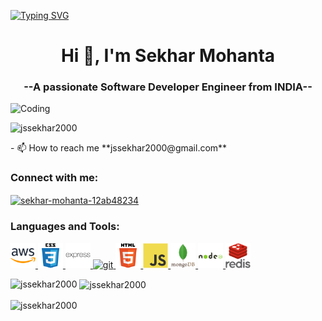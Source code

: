 <a href="https://git.io/typing-svg"><img src="https://readme-typing-svg.herokuapp.com?size=22&color=F75A1A&background=FF142600&lines=Hi+%F0%9F%91%8B%2C+I'm+Sekhar+Mohanta;An+Enthusiastic+Backend+Developer+" alt="Typing SVG" /></a>
<h1 align="center">Hi 👋, I'm Sekhar Mohanta</h1><h3 align="center">--A passionate Software Developer Engineer from INDIA--</h3><img alt="Coding" height="400" width="965" src="https://chrisdermody.com/content/images/2017/12/10_coding_dribbble.gif"><p align="left"> <img src="https://komarev.com/ghpvc/?username=jssekhar2000&label=Profile%20views&color=0e75b6&style=flat" alt="jssekhar2000" /> </p>
- 📫 How to reach me **jssekhar2000@gmail.com**<h3 align="left">Connect with me:</h3><p align="left"><a href="https://linkedin.com/in/sekhar-mohanta-12ab48234" target="blank"><img align="center" src="https://raw.githubusercontent.com/rahuldkjain/github-profile-readme-generator/master/src/images/icons/Social/linked-in-alt.svg" alt="sekhar-mohanta-12ab48234" height="30" width="40" /></a></p><h3 align="left">Languages and Tools:</h3><p align="left"> <a href="https://aws.amazon.com" target="_blank" rel="noreferrer"> <img src="https://raw.githubusercontent.com/devicons/devicon/master/icons/amazonwebservices/amazonwebservices-original-wordmark.svg" alt="aws" width="40" height="40"/> </a> <a href="https://www.w3schools.com/css/" target="_blank" rel="noreferrer"> <img src="https://raw.githubusercontent.com/devicons/devicon/master/icons/css3/css3-original-wordmark.svg" alt="css3" width="40" height="40"/> </a> <a href="https://expressjs.com" target="_blank" rel="noreferrer"> <img src="https://raw.githubusercontent.com/devicons/devicon/master/icons/express/express-original-wordmark.svg" alt="express" width="40" height="40"/> </a> <a href="https://git-scm.com/" target="_blank" rel="noreferrer"> <img src="https://www.vectorlogo.zone/logos/git-scm/git-scm-icon.svg" alt="git" width="40" height="40"/> </a> <a href="https://www.w3.org/html/" target="_blank" rel="noreferrer"> <img src="https://raw.githubusercontent.com/devicons/devicon/master/icons/html5/html5-original-wordmark.svg" alt="html5" width="40" height="40"/> </a> <a href="https://developer.mozilla.org/en-US/docs/Web/JavaScript" target="_blank" rel="noreferrer"> <img src="https://raw.githubusercontent.com/devicons/devicon/master/icons/javascript/javascript-original.svg" alt="javascript" width="40" height="40"/> </a> <a href="https://www.mongodb.com/" target="_blank" rel="noreferrer"> <img src="https://raw.githubusercontent.com/devicons/devicon/master/icons/mongodb/mongodb-original-wordmark.svg" alt="mongodb" width="40" height="40"/> </a> <a href="https://nodejs.org" target="_blank" rel="noreferrer"> <img src="https://raw.githubusercontent.com/devicons/devicon/master/icons/nodejs/nodejs-original-wordmark.svg" alt="nodejs" width="40" height="40"/> </a> <a href="https://redis.io" target="_blank" rel="noreferrer"> <img src="https://raw.githubusercontent.com/devicons/devicon/master/icons/redis/redis-original-wordmark.svg" alt="redis" width="40" height="40"/> </a> </p><p><img align="left" src="https://github-readme-stats.vercel.app/api/top-langs?username=jssekhar2000&show_icons=true&locale=en&layout=compact" alt="jssekhar2000" /></p><p>&nbsp;<img align="center" src="https://github-readme-stats.vercel.app/api?username=jssekhar2000&show_icons=true&locale=en" alt="jssekhar2000" /></p><p><img align="center" src="https://github-readme-streak-stats.herokuapp.com/?user=jssekhar2000&" alt="jssekhar2000" /></p>
